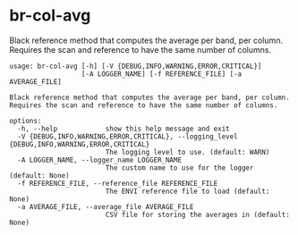 # br-col-avg

Black reference method that computes the average per band, per column. Requires the scan and reference to have the same number of columns.

```
usage: br-col-avg [-h] [-V {DEBUG,INFO,WARNING,ERROR,CRITICAL}]
                  [-A LOGGER_NAME] [-f REFERENCE_FILE] [-a AVERAGE_FILE]

Black reference method that computes the average per band, per column.
Requires the scan and reference to have the same number of columns.

options:
  -h, --help            show this help message and exit
  -V {DEBUG,INFO,WARNING,ERROR,CRITICAL}, --logging_level {DEBUG,INFO,WARNING,ERROR,CRITICAL}
                        The logging level to use. (default: WARN)
  -A LOGGER_NAME, --logger_name LOGGER_NAME
                        The custom name to use for the logger (default: None)
  -f REFERENCE_FILE, --reference_file REFERENCE_FILE
                        The ENVI reference file to load (default: None)
  -a AVERAGE_FILE, --average_file AVERAGE_FILE
                        CSV file for storing the averages in (default: None)
```
